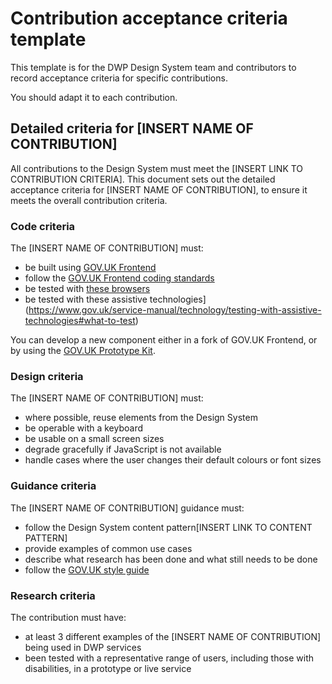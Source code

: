 # Contribution acceptance criteria template

This template is for the DWP Design System team and contributors to record acceptance criteria for specific contributions.

You should adapt it to each contribution.

## Detailed criteria for [INSERT NAME OF CONTRIBUTION]

All contributions to the Design System must meet the [INSERT LINK TO CONTRIBUTION CRITERIA].
This document sets out the detailed acceptance criteria for [INSERT NAME OF CONTRIBUTION], to ensure it meets the overall contribution criteria.

### Code criteria

The [INSERT NAME OF CONTRIBUTION] must:

- be built using [GOV.UK Frontend](https://github.com/alphagov/govuk-frontend)
- follow the [GOV.UK Frontend coding standards](https://github.com/alphagov/govuk-frontend/blob/master/CONTRIBUTING.md)
- be tested with [these browsers](https://www.gov.uk/service-manual/technology/designing-for-different-browsers-and-devices#browsers-to-test-in)
- be tested with these assistive technologies](https://www.gov.uk/service-manual/technology/testing-with-assistive-technologies#what-to-test)

You can develop a new component either in a fork of GOV.UK Frontend, or by using the [GOV.UK Prototype Kit](https://govuk-prototype-kit-beta.herokuapp.com/docs).

### Design criteria

The [INSERT NAME OF CONTRIBUTION] must:

- where possible, reuse elements from the Design System
- be operable with a keyboard
- be usable on a small screen sizes
- degrade gracefully if JavaScript is not available
- handle cases where the user changes their default colours or font sizes

### Guidance criteria

The [INSERT NAME OF CONTRIBUTION] guidance must:

- follow the Design System content pattern[INSERT LINK TO CONTENT PATTERN]
- provide examples of common use cases
- describe what research has been done and what still needs to be done
- follow the [GOV.UK style guide](https://www.gov.uk/guidance/style-guide/a-to-z-of-gov-uk-style)

### Research criteria

The contribution must have:

- at least 3 different examples of the [INSERT NAME OF CONTRIBUTION] being used in DWP services
- been tested with a representative range of users, including those with disabilities, in a prototype or live service
